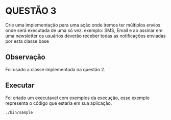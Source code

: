 # QUESTÃO 3

Crie uma implementação para uma ação onde iremos ter múltiplos envios onde será executada de uma só vez. exemplo:
SMS, Email e ao assinar em uma newsletter os usuários deverão receber todas as notificações enviadas por esta classe base

## Observação
Foi usado a classe implementada na questão 2. 

## Executar
Foi criado um executavel com exemplos da execução, esse exemplo representa o código que estaria em sua aplicação.

```bash
./bin/sample
```
